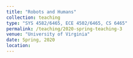 ```yaml
---
title: "Robots and Humans"
collection: teaching
type: "SYS 4582/6465, ECE 4502/6465, CS 6465"
permalink: /teaching/2020-spring-teaching-3
venue: "University of Virginia"
date: Spring, 2020
location: 
---
```


